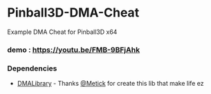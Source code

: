 # Pinball3D-DMA-Cheat
Example DMA Cheat for Pinball3D x64 

### demo : https://youtu.be/FMB-9BFjAhk

### Dependencies
- [DMALibrary](https://github.com/Metick/DMALibrary.git) - Thanks [@Metick](https://github.com/Metick) for create this lib that make life ez
